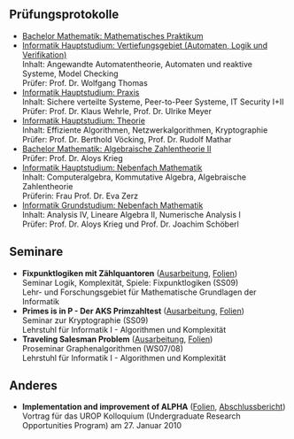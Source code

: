 <h2>Prüfungsprotokolle</h2>

<ul>
 <li>
  <a href="/files/mapra.pdf">Bachelor Mathematik: Mathematisches Praktikum</a><br/>
 </li>
 <li>
  <a href="/files/vertiefung.pdf">Informatik Hauptstudium: Vertiefungsgebiet (Automaten, Logik und Verifikation)</a><br/>
  Inhalt: Angewandte Automatentheorie, Automaten und reaktive Systeme, Model Checking<br/>
  Prüfer: Prof. Dr. Wolfgang Thomas
 </li>
 <li>
  <a href="/files/praxis.pdf">Informatik Hauptstudium: Praxis</a><br/>
  Inhalt: Sichere verteilte Systeme, Peer-to-Peer Systeme, IT Security I+II<br/>
  Prüfer: Prof. Dr. Klaus Wehrle, Prof. Dr. Ulrike Meyer
 </li>
 <li>
  <a href="/files/theorie.pdf">Informatik Hauptstudium: Theorie</a><br/>
  Inhalt: Effiziente Algorithmen, Netzwerkalgorithmen, Kryptographie<br/>
  Prüfer: Prof. Dr. Berthold Vöcking, Prof. Dr. Rudolf Mathar
 </li>
 <li>
  <a href="/files/azt2.pdf">Bachelor Mathematik: Algebraische Zahlentheorie II</a><br/>
  Prüfer: Prof. Dr. Aloys Krieg
 </li>
 <li>
  <a href="/files/algebra.pdf">
   Informatik Hauptstudium: Nebenfach Mathematik</a><br/>
  Inhalt: Computeralgebra, Kommutative Algebra, Algebraische Zahlentheorie<br/>
  Prüferin: Frau Prof. Dr. Eva Zerz
 </li>
 <li>
  <a href="files/nebenfach.pdf">
   Informatik Grundstudium: Nebenfach Mathematik</a><br/>
  Inhalt: Analysis IV, Lineare Algebra II, Numerische Analysis I<br/>
  Prüfer: Prof. Dr. Aloys Krieg und Prof. Dr. Joachim Schöberl
 </li>
</ul>

<h2>Seminare</h2>

<ul>
 <li>
  <b>Fixpunktlogiken mit Zählquantoren</b> (<a href="/files/fpc_v5.pdf">Ausarbeitung</a>, <a href="/files/fpc_folien_v5.pdf">Folien</a>)<br/>
  Seminar Logik, Komplexität, Spiele: Fixpunktlogiken (SS09)<br/>
  Lehr- und Forschungsgebiet für Mathematische Grundlagen der Informatik
 </li>
 <li>
  <b>Primes is in P - Der AKS Primzahltest</b> (<a href="/files/primes_v3.pdf">Ausarbeitung</a>, <a href="/files/primes_slides_v3.pdf">Folien</a>)<br/>
  Seminar zur Kryptographie (SS09)<br/>
  Lehrstuhl für Informatik I - Algorithmen und Komplexität
 </li>
 <li>
  <b>Traveling Salesman Problem</b> (<a href="/files/tsp.pdf">Ausarbeitung</a>, <a href="/files/tsp_slides.pdf">Folien</a>)<br/>
  Proseminar Graphenalgorithmen (WS07/08)<br/>
  Lehrstuhl für Informatik I - Algorithmen und Komplexität
 </li>
</ul>

<h2>Anderes</h2>

<ul>
 <li>
  <b>Implementation and improvement of ALPHA</b> (<a href="/files/urop_slides.pdf">Folien</a>, <a href="/files/urop_report.pdf">Abschlussbericht</a>)<br/>
  Vortrag f&uuml;r das UROP Kolloquium (Undergraduate Research Opportunities Program) am 27. Januar 2010
 </li>
</ul>
